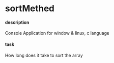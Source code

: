 # sortMethed
  #### description 
  Console Application for window & linux, c language  
  #### task  
  How long does it take to sort the array  
